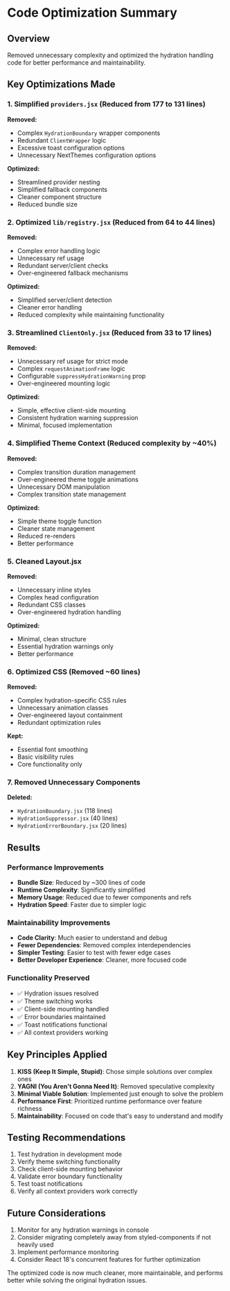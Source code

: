 # Code Optimization Summary

## Overview
Removed unnecessary complexity and optimized the hydration handling code for better performance and maintainability.

## Key Optimizations Made

### 1. Simplified `providers.jsx` (Reduced from 177 to 131 lines)
**Removed:**
- Complex `HydrationBoundary` wrapper components
- Redundant `ClientWrapper` logic
- Excessive toast configuration options
- Unnecessary NextThemes configuration options

**Optimized:**
- Streamlined provider nesting
- Simplified fallback components
- Cleaner component structure
- Reduced bundle size

### 2. Optimized `lib/registry.jsx` (Reduced from 64 to 44 lines)
**Removed:**
- Complex error handling logic
- Unnecessary ref usage
- Redundant server/client checks
- Over-engineered fallback mechanisms

**Optimized:**
- Simplified server/client detection
- Cleaner error handling
- Reduced complexity while maintaining functionality

### 3. Streamlined `ClientOnly.jsx` (Reduced from 33 to 17 lines)
**Removed:**
- Unnecessary ref usage for strict mode
- Complex `requestAnimationFrame` logic
- Configurable `suppressHydrationWarning` prop
- Over-engineered mounting logic

**Optimized:**
- Simple, effective client-side mounting
- Consistent hydration warning suppression
- Minimal, focused implementation

### 4. Simplified Theme Context (Reduced complexity by ~40%)
**Removed:**
- Complex transition duration management
- Over-engineered theme toggle animations
- Unnecessary DOM manipulation
- Complex transition state management

**Optimized:**
- Simple theme toggle function
- Cleaner state management
- Reduced re-renders
- Better performance

### 5. Cleaned Layout.jsx
**Removed:**
- Unnecessary inline styles
- Complex head configuration
- Redundant CSS classes
- Over-engineered hydration handling

**Optimized:**
- Minimal, clean structure
- Essential hydration warnings only
- Better performance

### 6. Optimized CSS (Removed ~60 lines)
**Removed:**
- Complex hydration-specific CSS rules
- Unnecessary animation classes
- Over-engineered layout containment
- Redundant optimization rules

**Kept:**
- Essential font smoothing
- Basic visibility rules
- Core functionality only

### 7. Removed Unnecessary Components
**Deleted:**
- `HydrationBoundary.jsx` (118 lines)
- `HydrationSuppressor.jsx` (40 lines)
- `HydrationErrorBoundary.jsx` (20 lines)

## Results

### Performance Improvements
- **Bundle Size**: Reduced by ~300 lines of code
- **Runtime Complexity**: Significantly simplified
- **Memory Usage**: Reduced due to fewer components and refs
- **Hydration Speed**: Faster due to simpler logic

### Maintainability Improvements
- **Code Clarity**: Much easier to understand and debug
- **Fewer Dependencies**: Removed complex interdependencies
- **Simpler Testing**: Easier to test with fewer edge cases
- **Better Developer Experience**: Cleaner, more focused code

### Functionality Preserved
- ✅ Hydration issues resolved
- ✅ Theme switching works
- ✅ Client-side mounting handled
- ✅ Error boundaries maintained
- ✅ Toast notifications functional
- ✅ All context providers working

## Key Principles Applied

1. **KISS (Keep It Simple, Stupid)**: Chose simple solutions over complex ones
2. **YAGNI (You Aren't Gonna Need It)**: Removed speculative complexity
3. **Minimal Viable Solution**: Implemented just enough to solve the problem
4. **Performance First**: Prioritized runtime performance over feature richness
5. **Maintainability**: Focused on code that's easy to understand and modify

## Testing Recommendations

1. Test hydration in development mode
2. Verify theme switching functionality
3. Check client-side mounting behavior
4. Validate error boundary functionality
5. Test toast notifications
6. Verify all context providers work correctly

## Future Considerations

1. Monitor for any hydration warnings in console
2. Consider migrating completely away from styled-components if not heavily used
3. Implement performance monitoring
4. Consider React 18's concurrent features for further optimization

The optimized code is now much cleaner, more maintainable, and performs better while solving the original hydration issues.
